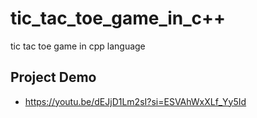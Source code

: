 # tic_tac_toe_game_in_c++
tic tac toe game in cpp language
## Project Demo 
- https://youtu.be/dEJjD1Lm2sI?si=ESVAhWxXLf_Yy5Id
